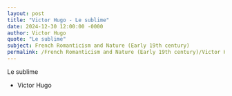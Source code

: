 ```yaml
---
layout: post
title: "Victor Hugo - Le sublime"
date: 2024-12-30 12:00:00 -0000
author: Victor Hugo
quote: "Le sublime"
subject: French Romanticism and Nature (Early 19th century)
permalink: /French Romanticism and Nature (Early 19th century)/Victor Hugo/Victor Hugo - Le sublime
---
```


Le sublime

- Victor Hugo
